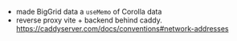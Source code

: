 - made BigGrid data a `useMemo` of Corolla data
- reverse proxy vite + backend behind caddy.
  https://caddyserver.com/docs/conventions#network-addresses
